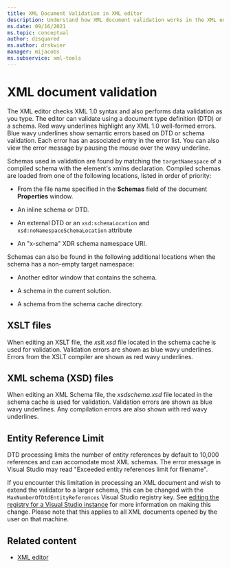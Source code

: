 ```yaml
---
title: XML Document Validation in XML editor
description: Understand how XML document validation works in the XML editor and how it checks XML 1.0 syntax and performs data validation as you enter input.
ms.date: 09/16/2021
ms.topic: conceptual
author: dzsquared
ms.author: drskwier
manager: mijacobs
ms.subservice: xml-tools
---
```

# XML document validation

The XML editor checks XML 1.0 syntax and also performs data validation as you type. The editor can validate using a document type definition (DTD) or a schema. Red wavy underlines highlight any XML 1.0 well-formed errors. Blue wavy underlines show semantic errors based on DTD or schema validation. Each error has an associated entry in the error list. You can also view the error message by pausing the mouse over the wavy underline.

Schemas used in validation are found by matching the `targetNamespace` of a compiled schema with the element's xmlns declaration. Compiled schemas are loaded from one of the following locations, listed in order of priority:

- From the file name specified in the **Schemas** field of the document **Properties** window.

- An inline schema or DTD.

- An external DTD or an `xsd:schemaLocation` and `xsd:noNamespaceSchemaLocation` attribute

- An "x-schema" XDR schema namespace URI.

Schemas can also be found in the following additional locations when the schema has a non-empty target namespace:

- Another editor window that contains the schema.

- A schema in the current solution.

- A schema from the schema cache directory.

## XSLT files
When editing an XSLT file, the *xslt.xsd* file located in the schema cache is used for validation. Validation errors are shown as blue wavy underlines. Errors from the XSLT compiler are shown as red wavy underlines.

## XML schema (XSD) files
When editing an XML Schema file, the *xsdschema.xsd* file located in the schema cache is used for validation. Validation errors are shown as blue wavy underlines. Any compilation errors are also shown with red wavy underlines.

## Entity Reference Limit
DTD processing limits the number of entity references by default to 10,000 references and can accomodate most XML schemas.  The error message in Visual Studio may read "Exceeded entity references limit for filename".

If you encounter this limitation in processing an XML document and wish to extend the validator to a larger schema, this can be changed with the `MaxNumberOfDtdEntityReferences` Visual Studio registry key. See [editing the registry for a Visual Studio instance](../install/tools-for-managing-visual-studio-instances.md#editing-the-registry-for-a-visual-studio-instance) for more information on making this change. Please note that this applies to all XML documents opened by the user on that machine.

## Related content

- [XML editor](../xml-tools/xml-editor.md)
